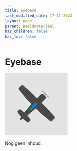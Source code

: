 ```yaml
---
title: Eyebase
last_modified_date: 17-11-2023
layout: page
parent: Beeldmateriaal
has_children: false
has_toc: false
---
```


Eyebase
=======

![](../Eyebase_200x200.png)

Nog geen inhoud.
